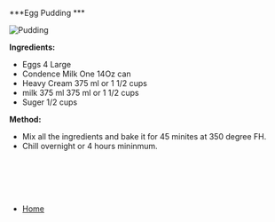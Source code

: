 ***Egg Pudding ***


![Pudding](http://www.jardindeurope.eu/ce12/wp-content/uploads/Egg-Pudding-photo-www.cookingwithmanners.com_.jpg  "Pudding")

**Ingredients:**

-  Eggs  4 Large
-  Condence Milk  One 14Oz can
-  Heavy Cream 375 ml or 1 1/2 cups
-  milk 375 ml 375 ml or 1 1/2 cups
-  Suger 1/2 cups 

**Method:**

-  Mix all the ingredients and bake it for 45 minites at 350 degree FH. 
-  Chill overnight or 4 hours mininmum.


<br/>
<br/>
<br/>
<br/>
   

- [Home](http://localhost/Patissarie.html) 
